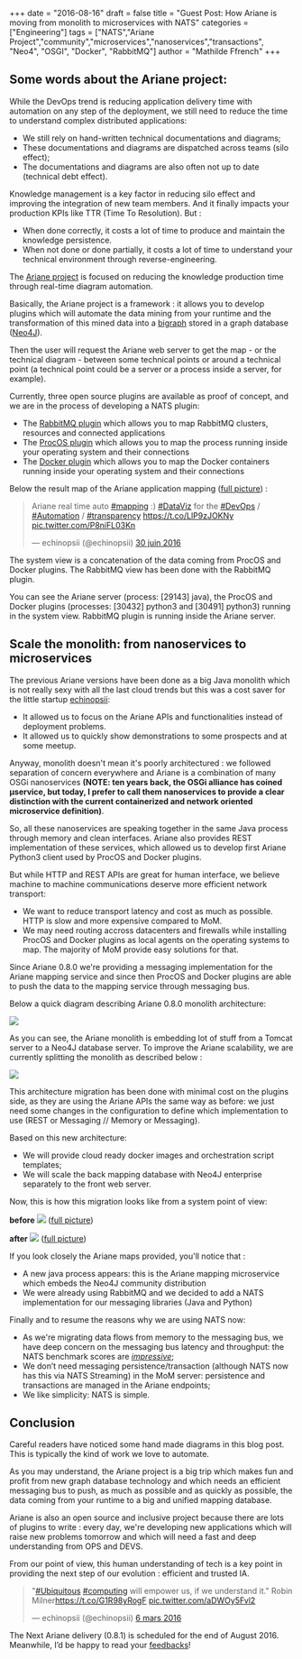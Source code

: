 +++
date = "2016-08-16"
draft = false
title = "Guest Post: How Ariane is moving from monolith to microservices with NATS"
categories = ["Engineering"]
tags = ["NATS","Ariane Project","community","microservices","nanoservices","transactions", "Neo4", "OSGI", "Docker", "RabbitMQ"]
author = "Mathilde Ffrench"
+++

## Some words about the Ariane project:

While the DevOps trend is reducing application delivery time with automation on any step of the deployment, we still need to reduce the time to understand complex distributed applications:

* We still rely on hand-written technical documentations and diagrams;
* These documentations and diagrams are dispatched across teams (silo effect);
* The documentations and diagrams are also often not up to date (technical debt effect).

Knowledge management is a key factor in reducing silo effect and improving the integration of new team members. And it finally impacts your production KPIs like TTR (Time To Resolution). But :

* When done correctly, it costs a lot of time to produce and maintain the knowledge persistence.
* When not done or done partially, it costs a lot of time to understand your technical environment through reverse-engineering.

The [Ariane project](http://ariane.echinopsii.net) is focused on reducing the knowledge production time through real-time diagram automation.

Basically, the Ariane project is a framework : it allows you to develop plugins which will automate the data mining from your runtime and the transformation of this mined data into a [bigraph](https://en.wikipedia.org/wiki/Bigraph) stored in a graph database ([Neo4J](http://neo4j.com)).

Then the user will request the Ariane web server to get the map - or the technical diagram - between some technical points or around a technical point (a technical point could be a server or a process inside a server, for example).

Currently, three open source plugins are available as proof of concept, and we are in the process of developing a NATS plugin:

* The [RabbitMQ plugin](https://github.com/echinopsii/net.echinopsii.ariane.community.plugin.rabbitmq) which allows you to map RabbitMQ clusters, resources and connected applications
* The [ProcOS plugin](https://github.com/echinopsii/net.echinopsii.ariane.community.plugin.procos) which allows you to map the process running inside your operating system and their connections
* The [Docker plugin](https://github.com/echinopsii/net.echinopsii.ariane.community.plugin.docker) which allows you to map the Docker containers running inside your operating system and their connections

Below the result map of the Ariane application mapping ([full picture](https://t.co/LlP9zJOKNy)) :

<div class="tweet-embed-con">
      <blockquote class="twitter-tweet" data-lang="fr"><p lang="en" dir="ltr">Ariane real time auto <a href="https://twitter.com/hashtag/mapping?src=hash">#mapping</a> :) <a href="https://twitter.com/hashtag/DataViz?src=hash">#DataViz</a> for the <a href="https://twitter.com/hashtag/DevOps?src=hash">#DevOps</a> / <a href="https://twitter.com/hashtag/Automation?src=hash">#Automation</a> / <a href="https://twitter.com/hashtag/transparency?src=hash">#transparency</a> <a href="https://t.co/LlP9zJOKNy">https://t.co/LlP9zJOKNy</a> <a href="https://t.co/P8niFL03Kn">pic.twitter.com/P8niFL03Kn</a></p>&mdash; echinopsii (@echinopsii) <a href="https://twitter.com/echinopsii/status/748516141174300674">30 juin 2016</a></blockquote>
      <script async src="//platform.twitter.com/widgets.js" charset="utf-8"></script>
</div>

The system view is a concatenation of the data coming from ProcOS and Docker plugins. The RabbitMQ view has been done with the RabbitMQ plugin.

You can see the Ariane server (process: [29143] java), the ProcOS and Docker plugins (processes: [30432] python3 and [30491] python3) running in the system view. RabbitMQ plugin is running inside the Ariane server.

## Scale the monolith: from nanoservices to microservices

The previous Ariane versions have been done as a big Java monolith which is not really sexy with all the last cloud trends but this was a cost saver for the little startup [echinopsii](http://echinopsii.net):

* It allowed us to focus on the Ariane APIs and functionalities instead of deployment problems.
* It allowed us to quickly show demonstrations to some prospects and at some meetup.

Anyway, monolith doesn't mean it's poorly architectured : we followed separation of concern everywhere and Ariane is a combination of many OSGi nanoservices **(NOTE: ten years back, the OSGi alliance has coined µservice, but today, I prefer to call them nanoservices to provide a clear distinction with the current containerized and network oriented microservice definition)**.

So, all these nanoservices are speaking together in the same Java process through memory and clean interfaces. Ariane also provides REST implementation of these services, which allowed us to develop first Ariane Python3 client used by ProcOS and Docker plugins.

But while HTTP and REST APIs are great for human interface, we believe machine to machine communications deserve more efficient network transport:

* We want to reduce transport latency and cost as much as possible. HTTP is slow and more expensive compared to MoM.
* We may need routing accross datacenters and firewalls while installing ProcOS and Docker plugins as local agents on the operating systems to map. The majority of MoM provide easy solutions for that.

Since Ariane 0.8.0 we're providing a messaging implementation for the Ariane mapping service and since then ProcOS and Docker plugins are able to push the data to the mapping service through messaging bus.

Below a quick diagram describing Ariane 0.8.0 monolith architecture:

<img src="/img/blog/ariane-mapping-microservice-with-nats/ariane_monolith.png">

As you can see, the Ariane monolith is embedding lot of stuff from a Tomcat server to a Neo4J database server. To improve the Ariane scalability, we are currently splitting the monolith as described below :

<img src="/img/blog/ariane-mapping-microservice-with-nats/ariane_3tier.png">

This architecture migration has been done with minimal cost on the plugins side, as they are using the Ariane APIs the same way as before: we just need some changes in the configuration to define which implementation to use (REST or Messaging // Memory or Messaging).

Based on this new architecture:

* We will provide cloud ready docker images and orchestration script templates;
* We will scale the back mapping database with Neo4J enterprise separately to the front web server.

Now, this is how this migration looks like from a system point of view:

**before**
<img src="/img/blog/ariane-mapping-microservice-with-nats/ariane_mono_rbq.png">
([full picture](https://slack-files.com/T04JMETB8-F1X4BG6SJ-d091f7ff9f))

**after**
<img src="/img/blog/ariane-mapping-microservice-with-nats/ariane_mms.png">
([full picture](https://slack-files.com/T04JMETB8-F1X4LJQJK-423434f150))

If you look closely the Ariane maps provided, you'll notice that :

* A new java process appears: this is the Ariane mapping microservice which embeds the Neo4J community distribution
* We were already using RabbitMQ and we decided to add a NATS implementation for our messaging libraries (Java and Python)

Finally and to resume the reasons why we are using NATS now:

* As we're migrating data flows from memory to the messaging bus, we have deep concern on the messaging bus latency and throughput: the NATS benchmark scores are [*impressive*](http://bravenewgeek.com/dissecting-message-queues/);
* We don’t need messaging persistence/transaction (although NATS now has this via NATS Streaming) in the MoM server: persistence and transactions are managed in the Ariane endpoints;
* We like simplicity: NATS is simple.

## Conclusion

Careful readers have noticed some hand made diagrams in this blog post. This is typically the kind of work we love to automate.

As you may understand, the Ariane project is a big trip which makes fun and profit from new graph database technology and which needs an efficient messaging bus to push, as much as possible and as quickly as possible, the data coming from your runtime to a big and unified mapping database.

Ariane is also an open source and inclusive project because there are lots of plugins to write : every day, we're developing new applications which will raise new problems tomorrow and which will need a fast and deep understanding from OPS and DEVS.

From our point of view, this human understanding of tech is a key point in providing the next step of our evolution : efficient and trusted IA.

<div class="tweet-embed-con">
<blockquote class="twitter-tweet" data-lang="fr"><p lang="en" dir="ltr">&quot;<a href="https://twitter.com/hashtag/Ubiquitous?src=hash">#Ubiquitous</a> <a href="https://twitter.com/hashtag/computing?src=hash">#computing</a> will empower us, if we understand it.&quot; Robin Milner<a href="https://t.co/G1R98yRogF">https://t.co/G1R98yRogF</a> <a href="https://t.co/aDWOy5Fvl2">pic.twitter.com/aDWOy5Fvl2</a></p>&mdash; echinopsii (@echinopsii) <a href="https://twitter.com/echinopsii/status/706270281925582849">6 mars 2016</a></blockquote>
<script async src="//platform.twitter.com/widgets.js" charset="utf-8"></script>
</div>

The Next Ariane delivery (0.8.1) is scheduled for the end of August 2016. Meanwhile, I’d be happy to read your [feedbacks](mailto:mathilde.ffrench@echinopsii.net)!
